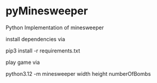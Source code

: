 # pyMinesweeper
Python Implementation of minesweeper

install dependencies via 

pip3 install -r requirements.txt

play game via

python3.12 -m minesweeper width height numberOfBombs
